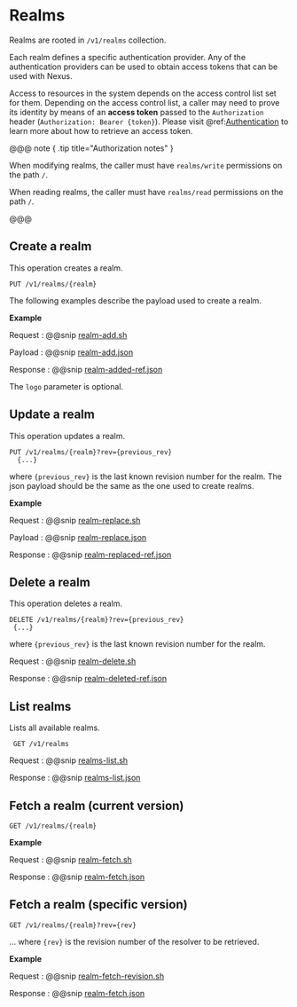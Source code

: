 # Realms

Realms are rooted in `/v1/realms` collection.

Each realm defines a specific authentication provider.
Any of the authentication providers can be used to obtain access tokens that can be used with Nexus.

Access to resources in the system depends on the access control list set for them. Depending on the access control list, a caller may need to prove its identity by means of an **access token** passed to the `Authorization` header (`Authorization: Bearer {token}`). Please visit @ref:[Authentication](./authentication.md) to learn more about how to retrieve an access token.

@@@ note { .tip title="Authorization notes" }	

When  modifying realms, the caller must have `realms/write` permissions on the path `/`.

When  reading realms, the caller must have `realms/read` permissions on the path `/`.

@@@

## Create a realm
 This operation creates a realm.

```
PUT /v1/realms/{realm}
```


The following examples describe the payload used to create a realm.

**Example**

Request
:   @@snip [realm-add.sh](../assets/realms/realm-add.sh)

Payload
:   @@snip [realm-add.json](../assets/realms/realm-add.json)

Response
:   @@snip [realm-added-ref.json](../assets/realms/realm-added-ref.json)

The `logo` parameter is optional.



## Update a realm
 This operation updates a realm.
```
PUT /v1/realms/{realm}?rev={previous_rev}
  {...}
```

 where ``{previous_rev}`` is the last known revision number for the realm.
 The json payload should be the same as the one used to create realms.

 **Example**

Request
 :   @@snip [realm-replace.sh](../assets/realms/realm-replace.sh)

Payload
 :   @@snip [realm-replace.json](../assets/realms/realm-replace.json)

Response
 :   @@snip [realm-replaced-ref.json](../assets/realms/realm-replaced-ref.json)


## Delete a realm
  This operation deletes a realm.

  ```
 DELETE /v1/realms/{realm}?rev={previous_rev}
   {...}
 ```

  where `{previous_rev}` is the last known revision number for the realm.

Request
 :   @@snip [realm-delete.sh](../assets/realms/realm-delete.sh)

Response
 :   @@snip [realm-deleted-ref.json](../assets/realms/realm-deleted-ref.json)


## List realms

 Lists all available realms.

```
 GET /v1/realms
```

Request
 :   @@snip [realms-list.sh](../assets/realms/realms-list.sh)

Response
 :   @@snip [realms-list.json](../assets/realms/realms-list.json)

## Fetch a realm (current version)

```
GET /v1/realms/{realm}
```

**Example**

Request
:   @@snip [realm-fetch.sh](../assets/realms/realm-fetch.sh)

Response
:   @@snip [realm-fetch.json](../assets/realms/realm-fetch.json)


## Fetch a realm (specific version)

```
GET /v1/realms/{realm}?rev={rev}
```
... where `{rev}` is the revision number of the resolver to be retrieved.

**Example**

Request
:   @@snip [realm-fetch-revision.sh](../assets/realms/realm-fetch-revision.sh)

Response
:   @@snip [realm-fetch.json](../assets/realms/realm-fetch.json)
